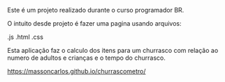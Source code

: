 Este é um projeto realizado durante o curso programador BR.

O intuito desde projeto é fazer uma pagina usando arquivos:

.js
.html
.css

Esta aplicação faz o calculo dos itens para um churrasco com relação
ao numero de adultos e crianças e o tempo do churrasco.

https://massoncarlos.github.io/churrascometro/
